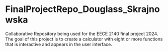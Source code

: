 # FinalProjectRepo_Douglass_Skrajnowska
Collaborative Repository being used for the EECE 2140 final project 2024. The goal of this project is to create a calculator with eight or more functions that is interactive and appears in the user interface.
